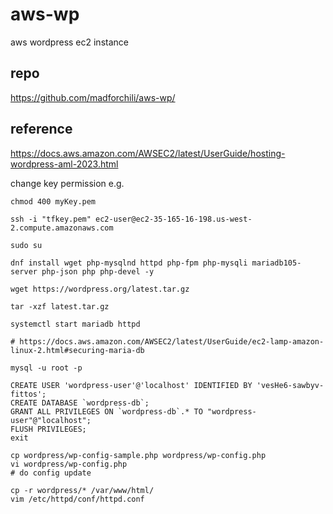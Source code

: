 # aws-wp
aws wordpress ec2 instance

## repo
https://github.com/madforchili/aws-wp/

## reference
https://docs.aws.amazon.com/AWSEC2/latest/UserGuide/hosting-wordpress-aml-2023.html


change key permission e.g.
```
chmod 400 myKey.pem

ssh -i "tfkey.pem" ec2-user@ec2-35-165-16-198.us-west-2.compute.amazonaws.com

sudo su

dnf install wget php-mysqlnd httpd php-fpm php-mysqli mariadb105-server php-json php php-devel -y

wget https://wordpress.org/latest.tar.gz

tar -xzf latest.tar.gz

systemctl start mariadb httpd

# https://docs.aws.amazon.com/AWSEC2/latest/UserGuide/ec2-lamp-amazon-linux-2.html#securing-maria-db 

mysql -u root -p 

CREATE USER 'wordpress-user'@'localhost' IDENTIFIED BY 'vesHe6-sawbyv-fittos';
CREATE DATABASE `wordpress-db`;
GRANT ALL PRIVILEGES ON `wordpress-db`.* TO "wordpress-user"@"localhost";
FLUSH PRIVILEGES;
exit

cp wordpress/wp-config-sample.php wordpress/wp-config.php
vi wordpress/wp-config.php
# do config update

cp -r wordpress/* /var/www/html/
vim /etc/httpd/conf/httpd.conf
```
